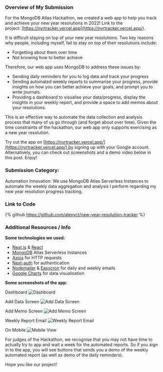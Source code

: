 ### Overview of My Submission

For the MongoDB Atlas Hackathon, we created a web app to help you track and achieve your new year resolutions in 2022! Link to the project: [https://nyrtracker.vercel.app](https://nyrtracker.vercel.app/).

It is difficult staying on top of your new year resolutions. Two key reasons why people, including myself, fail to stay on top of their resolutions include:

- Forgetting about them over time
- Not knowing how to better achieve

Therefore, our web app uses MongoDB to address these issues by:

- Sending daily reminders for you to log data and track your progress
- Sending automated weekly reports to summarise your progress, provide insights on how you can better achieve your goals, and prompt you to write journals.
- Providing a dashboard to visualise your data/progress, display the insights in your weekly report, and provide a space to add memos about your resolutions.

This is an effective way to automate the data collection and analysis process that many of us go through (and forget about over time). Given the time constraints of the hackathon, our web app only supports exercising as a new year resolution.

Try out the app on [https://nyrtracker.vercel.app/](https://nyrtracker.vercel.app/) by signing up with your Google account. Alternatively, you can check out screenshots and a demo video below in this post. Enjoy!

### Submission Category:

Automation Innovation: We use MongoDB Atlas Serverless Instances to automate the weekly data aggregation and analysis I perform regarding my new year resolution progress tracking.

### Link to Code

{% github https://github.com/alexyct/new-year-resolution-tracker %}

### Additional Resources / Info

**Some technologies we used:**

- [Next.js](https://nextjs.org/) & [React](https://reactjs.org/)
- [MongoDB](https://mongodb.com/) Atlas Serverless Instances
- [Axios](https://axios-http.com/docs/intro) for HTTP requests
- [Next-auth](https://next-auth.js.org/) for authentication
- [Nodemailer](https://nodemailer.com/) & [Easycron](https://www.easycron.com/) for daily and weekly emails
- [Google Charts](https://developers.google.com/chart) for data visualisation

**Some screenshots of the app:**

Dashboard
![Dashboard](https://dev-to-uploads.s3.amazonaws.com/uploads/articles/zhtl78mvafrq3ngbr5uz.png)

Add Data Screen
![Add Data Screen](https://dev-to-uploads.s3.amazonaws.com/uploads/articles/zaeqq0tq79gq7oagsp7h.png)

Add Memo Screen
![Add Memo Screen](https://dev-to-uploads.s3.amazonaws.com/uploads/articles/3l9hoyo735qjwjz77sj7.png)

Weekly Report Email
![Weekly Report Email](https://dev-to-uploads.s3.amazonaws.com/uploads/articles/n0m7p087a4tix2zlbjt3.png)

On Mobile
![Mobile View](https://dev-to-uploads.s3.amazonaws.com/uploads/articles/jo66n93vgk1exa71pof1.png)

For judges of the Hackathon, we recognise that you may not have time to actually try to app and wait a week for the automated reports. So if you sign in to the app, you will see buttons that sends you a demo of the weekly automated report (as well as demo of the daily reminders).

Hope you like our project!
